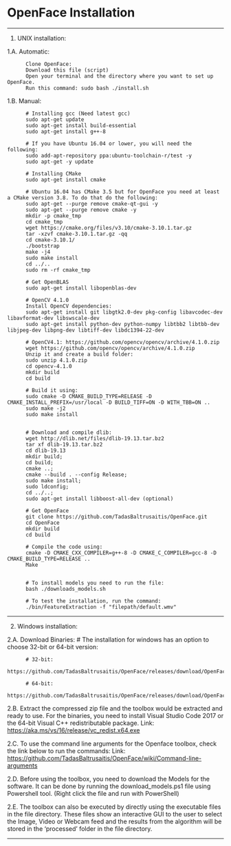 # OpenFace Installation

****************************************************************************  
1. UNIX installation:

1.A. Automatic:

          Clone OpenFace:
          Download this file (script)
          Open your terminal and the directory where you want to set up OpenFace.
          Run this command: sudo bash ./install.sh

1.B. Manual:

          # Installing gcc (Need latest gcc)
          sudo apt-get update
          sudo apt-get install build-essential
          sudo apt-get install g++-8

          # If you have Ubuntu 16.04 or lower, you will need the following:
          sudo add-apt-repository ppa:ubuntu-toolchain-r/test -y
          sudo apt-get -y update

          # Installing CMake
          sudo apt-get install cmake
          
          # Ubuntu 16.04 has CMake 3.5 but for OpenFace you need at least a CMake version 3.8. To do that do the following:
          sudo apt-get --purge remove cmake-qt-gui -y
          sudo apt-get --purge remove cmake -y
          mkdir -p cmake_tmp
          cd cmake_tmp
          wget https://cmake.org/files/v3.10/cmake-3.10.1.tar.gz
          tar -xzvf cmake-3.10.1.tar.gz -qq
          cd cmake-3.10.1/
          ./bootstrap
          make -j4
          sudo make install
          cd ../..
          sudo rm -rf cmake_tmp

          # Get OpenBLAS
          sudo apt-get install libopenblas-dev

          # OpenCV 4.1.0
          Install OpenCV dependencies:
          sudo apt-get install git libgtk2.0-dev pkg-config libavcodec-dev libavformat-dev libswscale-dev
          sudo apt-get install python-dev python-numpy libtbb2 libtbb-dev libjpeg-dev libpng-dev libtiff-dev libdc1394-22-dev
          
          # OpenCV4.1: https://github.com/opencv/opencv/archive/4.1.0.zip
          wget https://github.com/opencv/opencv/archive/4.1.0.zip
          Unzip it and create a build folder:
          sudo unzip 4.1.0.zip
          cd opencv-4.1.0
          mkdir build
          cd build
          
          # Build it using:
          sudo cmake -D CMAKE_BUILD_TYPE=RELEASE -D CMAKE_INSTALL_PREFIX=/usr/local -D BUILD_TIFF=ON -D WITH_TBB=ON ..
          sudo make -j2
          sudo make install


          # Download and compile dlib:
          wget http://dlib.net/files/dlib-19.13.tar.bz2
          tar xf dlib-19.13.tar.bz2
          cd dlib-19.13
          mkdir build;
          cd build;
          cmake ..;
          cmake --build . --config Release;
          sudo make install;
          sudo ldconfig;
          cd ../..;    
          sudo apt-get install libboost-all-dev (optional)

          # Get OpenFace
          git clone https://github.com/TadasBaltrusaitis/OpenFace.git
          cd OpenFace
          mkdir build
          cd build
          
          # Compile the code using:
          cmake -D CMAKE_CXX_COMPILER=g++-8 -D CMAKE_C_COMPILER=gcc-8 -D CMAKE_BUILD_TYPE=RELEASE ..
          Make


          # To install models you need to run the file:
          bash ./downloads_models.sh

          # To test the installation, run the command:
          ./bin/FeatureExtraction -f "filepath/default.wmv"

****************************************************************************

2. Windows installation:

2.A. Download Binaries:
          # The installation for windows has an option to choose 32-bit or 64-bit version:
          
          # 32-bit: 
          https://github.com/TadasBaltrusaitis/OpenFace/releases/download/OpenFace_2.2.0/OpenFace_v2.2.0_win_x86.zip
          
          # 64-bit: 
          https://github.com/TadasBaltrusaitis/OpenFace/releases/download/OpenFace_2.2.0/OpenFace_v2.2.0_win_x64.zip
 
2.B. Extract the compressed zip file and the toolbox would be extracted and ready to use. For the binaries, you need to install Visual Studio Code 2017 or the 64-bit Visual C++ redistributable package. 
          Link: https://aka.ms/vs/16/release/vc_redist.x64.exe
 
2.C. To use the command line arguments for the Openface toolbox, check the link below to run the commands:
          Link: https://github.com/TadasBaltrusaitis/OpenFace/wiki/Command-line-arguments
 
2.D. Before using the toolbox, you need to download the Models for the software. It can be done by running the download_models.ps1 file using Powershell tool. (Right click the file and run with PowerShell)
 
2.E. The toolbox can also be executed by directly using the executable files in the file directory. These files show an interactive GUI to the user to select the Image, Video or Webcam feed and the results from the algorithm will be stored in the ‘processed’ folder in the file directory.

****************************************************************************
